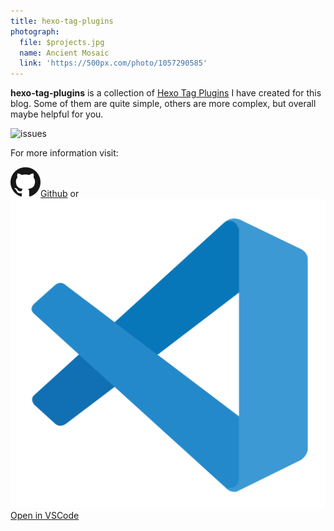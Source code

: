 ```yaml
---
title: hexo-tag-plugins
photograph:
  file: $projects.jpg
  name: Ancient Mosaic
  link: 'https://500px.com/photo/1057290585'
---
```


**hexo-tag-plugins** is a collection of [Hexo Tag Plugins](https://hexo.io/docs/tag-plugins.html) I have created for this blog. Some of them are quite simple, others are more complex, but overall maybe helpful for you.

<div class="shields-io">

![issues](https://img.shields.io/github/issues/kristofzerbe/hexo-generator-anything?label=github%20issues&style=flat-square)

</div>

For more information visit:

<div class="brand-links">
<a href="https://github.com/kristofzerbe/hexo-tag-plugins" class="github"><img src="/images/github.svg" alt="Github" /><span>Github</span></a>
<span style="margin-top:25px">or</span>
<a href="https://open.vscode.dev/kristofzerbe/hexo-tag-plugins" class="vscode"><img src="/images/vscode.svg" alt="VSCode" /><span>Open in VSCode</span></a>
</div>

<!-- {% github_readme "kristofzerbe" "hexo-tag-plugins" %} -->